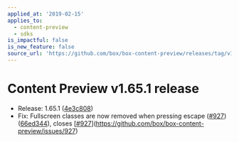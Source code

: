```yaml
---
applied_at: '2019-02-15'
applies_to:
  - content-preview
  - sdks
is_impactful: false
is_new_feature: false
source_url: 'https://github.com/box/box-content-preview/releases/tag/v1.65.1'
---
```


# Content Preview v1.65.1 release


* Release: 1.65.1 ([4e3c808](https://github.com/box/box-content-preview/commit[4e3c808](https://github.com/box/box-content-preview/commit/4e3c808)))
* Fix: Fullscreen classes are now removed when pressing escape ([#927](https://github.com/box/box-content-preview/pull/927)) ([66ed344](https://github.com/box/box-content-preview/commit[66ed344](https://github.com/box/box-content-preview/commit/66ed344))), closes [[#927](https://github.com/box/box-content-preview/pull/927)](https://github.com/box/box-content-preview/issues/927)



